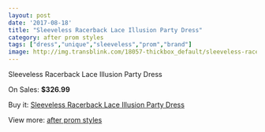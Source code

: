 ```yaml
---
layout: post
date: '2017-08-18'
title: "Sleeveless Racerback Lace Illusion Party Dress"
category: after prom styles
tags: ["dress","unique","sleeveless","prom","brand"]
image: http://img.transblink.com/18057-thickbox_default/sleeveless-racerback-lace-illusion-party-dress.jpg
---
```

Sleeveless Racerback Lace Illusion Party Dress

On Sales: **$326.99**
<a href="https://www.transblink.com/en/after-prom-styles/5660-sleeveless-racerback-lace-illusion-party-dress.html"><amp-img layout="responsive" width="600" height="600" src="//img.transblink.com/18057-thickbox_default/sleeveless-racerback-lace-illusion-party-dress.jpg" alt="Sleeveless Racerback Lace Illusion Party Dress 0" /></a>
<a href="https://www.transblink.com/en/after-prom-styles/5660-sleeveless-racerback-lace-illusion-party-dress.html"><amp-img layout="responsive" width="600" height="600" src="//img.transblink.com/18061-thickbox_default/sleeveless-racerback-lace-illusion-party-dress.jpg" alt="Sleeveless Racerback Lace Illusion Party Dress 1" /></a>
<a href="https://www.transblink.com/en/after-prom-styles/5660-sleeveless-racerback-lace-illusion-party-dress.html"><amp-img layout="responsive" width="600" height="600" src="//img.transblink.com/18060-thickbox_default/sleeveless-racerback-lace-illusion-party-dress.jpg" alt="Sleeveless Racerback Lace Illusion Party Dress 2" /></a>
<a href="https://www.transblink.com/en/after-prom-styles/5660-sleeveless-racerback-lace-illusion-party-dress.html"><amp-img layout="responsive" width="600" height="600" src="//img.transblink.com/18059-thickbox_default/sleeveless-racerback-lace-illusion-party-dress.jpg" alt="Sleeveless Racerback Lace Illusion Party Dress 3" /></a>
<a href="https://www.transblink.com/en/after-prom-styles/5660-sleeveless-racerback-lace-illusion-party-dress.html"><amp-img layout="responsive" width="600" height="600" src="//img.transblink.com/18058-thickbox_default/sleeveless-racerback-lace-illusion-party-dress.jpg" alt="Sleeveless Racerback Lace Illusion Party Dress 4" /></a>

Buy it: [Sleeveless Racerback Lace Illusion Party Dress](https://www.transblink.com/en/after-prom-styles/5660-sleeveless-racerback-lace-illusion-party-dress.html "Sleeveless Racerback Lace Illusion Party Dress")

View more: [after prom styles](https://www.transblink.com/en/55-after-prom-styles "after prom styles")